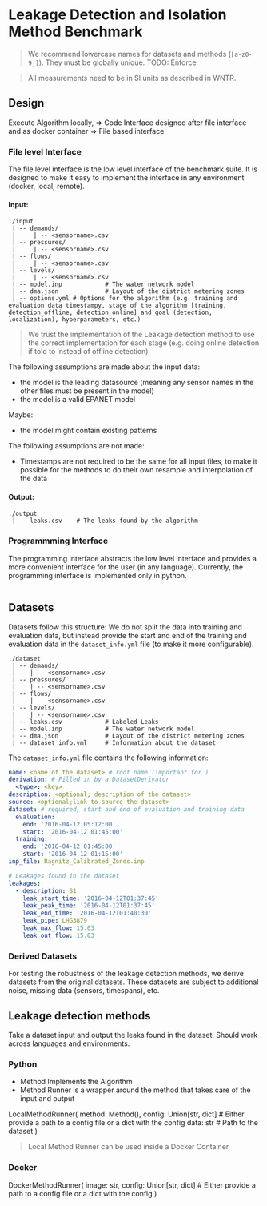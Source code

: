 # Leakage Detection and Isolation Method Benchmark

> We recommend lowercase names for datasets and methods (`[a-z0-9_]`). They must be globally unique.
> TODO: Enforce

> All measurements need to be in SI units as described in WNTR.

## Design

Execute Algorithm locally, => Code Interface designed after file interface
and as docker container => File based interface

### File level Interface

The file level interface is the low level interface of the benchmark suite.
It is designed to make it easy to implement the interface in any environment (docker, local, remote).

#### Input:

```
./input
 | -- demands/
 |     | -- <sensorname>.csv
 | -- pressures/
 |     | -- <sensorname>.csv
 | -- flows/
 |     | -- <sensorname>.csv
 | -- levels/
 |     | -- <sensorname>.csv
 | -- model.inp            # The water network model
 | -- dma.json             # Layout of the district metering zones
 | -- options.yml # Options for the algorithm (e.g. training and evaluation data timestampy, stage of the algorithm [training, detection_offline, detection_online] and goal (detection, localization), hyperparameters, etc.)
```

> We trust the implementation of the Leakage detection method to use the correct implementation for each stage (e.g. doing online detection if told to instead of offline detection)

The following assumptions are made about the input data:

- the model is the leading datasource (meaning any sensor names in the other files must be present in the model)
- the model is a valid EPANET model

Maybe:

- the model might contain existing patterns

The following assumptions are not made:

- Timestamps are not required to be the same for all input files, to make it possible for the methods to do their own resample and interpolation of the data

#### Output:

```
./output
 | -- leaks.csv    # The leaks found by the algorithm

```

### Programmming Interface

The programming interface abstracts the low level interface and provides a more convenient interface for the user (in any language).
Currently, the programming interface is implemented only in python.

```

```

## Datasets

Datasets follow this structure:
We do not split the data into training and evaluation data, but instead provide the start and end of the training and evaluation data in the `dataset_info.yml` file (to make it more configurable).

```
./dataset
 | -- demands/
 |    | -- <sensorname>.csv
 | -- pressures/
 |    | -- <sensorname>.csv
 | -- flows/
 |    | -- <sensorname>.csv
 | -- levels/
 |    | -- <sensorname>.csv
 | -- leaks.csv            # Labeled Leaks
 | -- model.inp            # The water network model
 | -- dma.json             # Layout of the district metering zones
 | -- dataset_info.yml     # Information about the dataset
```

The `dataset_info.yml` file contains the following information:

```yaml
name: <name of the dataset> # root name (important for )
derivation: # Filled in by a DatasetDerivator
  <type>: <key>
description: <optional; description of the dataset>
source: <optional;link to source the dataset>
dataset: # required, start and end of evaluation and training data
  evaluation:
    end: '2016-04-12 05:12:00'
    start: '2016-04-12 01:45:00'
  training:
    end: '2016-04-12 01:45:00'
    start: '2016-04-12 01:15:00'
inp_file: Ragnitz_Calibrated_Zones.inp

# Leakages found in the dataset
leakages:
  - description: S1
    leak_start_time: '2016-04-12T01:37:45'
    leak_peak_time: '2016-04-12T01:37:45'
    leak_end_time: '2016-04-12T01:40:30'
    leak_pipe: LHG3879
    leak_max_flow: 15.03
    leak_out_flow: 15.03
```

### Derived Datasets

For testing the robustness of the leakage detection methods, we derive datasets from the original datasets.
These datasets are subject to additional noise, missing data (sensors, timespans), etc.

## Leakage detection methods

Take a dataset input and output the leaks found in the dataset.
Should work across languages and environments.

### Python

- Method Implements the Algorithm
- Method Runner is a wrapper around the method that takes care of the input and output

LocalMethodRunner(
method: Method(),
config: Union[str, dict] # Either provide a path to a config file or a dict with the config
data: str # Path to the dataset
)

> Local Method Runner can be used inside a Docker Container

### Docker

DockerMethodRunner(
image: str,
config: Union[str, dict] # Either provide a path to a config file or a dict with the config
)
